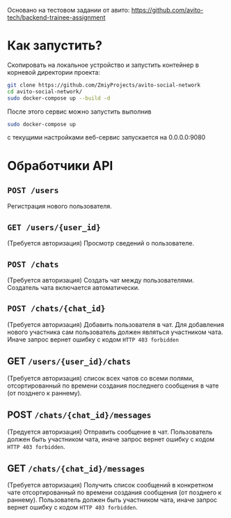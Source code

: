 Основано на тестовом задании от авито: https://github.com/avito-tech/backend-trainee-assignment

# Как запустить?

Скопировать на локальное устройство и запустить контейнер в корневой директории проекта:

```sh
git clone https://github.com/ZmiyProjects/avito-social-network
cd avito-social-network/
sudo docker-compose up --build -d
```

После этого сервис можно запyстить выполнив
```sh
sudo docker-compose up
```

с текущими настройками веб-сервис запускается на 0.0.0.0:9080

# Обработчики API

## `POST /users`
Регистрация нового пользователя.

## `GET /users/{user_id}`
(Требуется авторизация)
Просмотр сведений о пользователе. 

## `POST /chats`
(Требуется авторизация)
Создать чат между пользователями. Создатель чата включается автоматически.

## `POST /chats/{chat_id}`
(Требуется авторизация)
Добавить пользователя в чат. Для добавления нового участника сам пользователь должен являться участником чата. Иначе запрос вернет ошибку с кодом `HTTP 403 forbidden`

## GET `/users/{user_id}/chats`
(Требуется авторизация)
cписок всех чатов со всеми полями, отсортированный по времени создания последнего сообщения в чате (от позднего к раннему).

## POST `/chats/{chat_id}/messages`
(Тредуется авторизация)
Отправить сообщение в чат. Пользователь должен быть участником чата, иначе запрос вернет ошибку с кодом `HTTP 403 forbidden`.

## GET `/chats/{chat_id}/messages`
(Требуется авторизация)
Получить список сообщений в конкретном чате отсортированный по времени создания сообщения (от позднего к раннему).
Пользователь должен быть участником чата, иначе запрос вернет ошибку с кодом `HTTP 403 forbidden`.